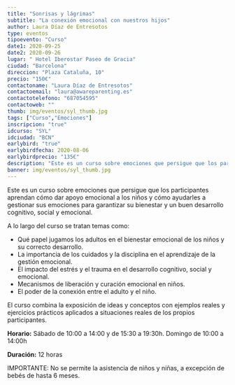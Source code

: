 ```yaml
---
title: "Sonrisas y lágrimas"
subtitle: "La conexión emocional con nuestros hijos"
author: Laura Díaz de Entresotos
type: eventos
tipoevento: "Curso"
date1: 2020-09-25
date2: 2020-09-26
lugar: " Hotel Iberostar Paseo de Gracia"
ciudad: "Barcelona"
direccion: "Plaza Cataluña, 10"
precio: "150€"
contactoname: "Laura Díaz de Entresotos"
contactoemail: "laura@awareparenting.es"
contactotelefono: "687054595"
contactoweb: ""
thumb: img/eventos/syl_thumb.jpg
tags: ["Curso","Emociones"]
inscripcion: "true"
idcurso: "SYL"
idciudad: "BCN"
earlybird: "true"
earlybirdfecha: 2020-08-06
earlybirdprecio: "135€"
description: "Este es un curso sobre emociones que persigue que los participantes aprendan cómo dar apoyo emocional a los niños y cómo ayudarles a gestionar sus emociones para garantizar su bienestar y un buen desarrollo cognitivo, social y emocional."
banner: img/eventos/syl_thumb.jpg
---
```

Este es un curso sobre emociones que persigue que los participantes aprendan cómo dar apoyo emocional a los niños y cómo ayudarles a gestionar sus emociones para garantizar su bienestar y un buen desarrollo cognitivo, social y emocional.

A lo largo del curso se tratan temas como:

- Qué papel jugamos los adultos en el bienestar emocional de los niños y su correcto desarrollo.
- La importancia de los cuidados y la disciplina en el aprendizaje de la gestión emocional.
- El impacto del estrés y el trauma en el desarrollo cognitivo, social y emocional.
- Mecanismos de liberación y curación emocional en niños.
- El poder de la conexión entre el adulto y el niño.

El curso combina la exposición de ideas y conceptos con ejemplos reales y ejercicios prácticos aplicados a situaciones reales de los propios participantes.

**Horario:** Sábado de 10:00 a 14:00 y de 15:30 a 19:30h. Domingo de 10:00 a 14:00h

**Duración:** 12 horas

IMPORTANTE: No se permite la asistencia de niños y niñas, a excepción de bebés de hasta 6 meses.